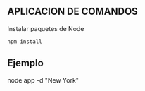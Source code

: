## APLICACION DE COMANDOS


Instalar paquetes de Node

```
npm install
```

## Ejemplo
node app -d "New York"